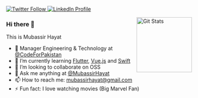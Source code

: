 <p>
  <a href="https://twitter.com/MubassirHayat">
    <img alt="Twitter Follow" src="https://img.shields.io/badge/Twitter-1DA1F2?style=for-the-badge&logo=twitter&logoColor=white">
  </a>
  
  <a href="https://www.linkedin.com/in/mubassirhayat/">
    <img alt="LinkedIn Profile" src="https://img.shields.io/badge/LinkedIn-0077B5?style=for-the-badge&logo=linkedin&logoColor=white">
  </a>
</p>

<a href="https://github.com/mubassirhayat"><img alt="Git Stats" src="https://github-readme-stats.vercel.app/api?username=mubassirhayat&show_icons=true&theme=dark" align="right" height="150" /></a>

### Hi there 👋

This is Mubassir Hayat

- 🔭 Manager Engineering & Technology at [@CodeForPakistan](https://github.com/codeforpakistan)
- 🌱 I’m currently learning [Flutter](https://flutter.dev/), [Vue.js](https://vuejs.org/) and [Swift](https://swiftuidocs.com/)
- 👯 I’m looking to collaborate on OSS
- 💬 Ask me anything at [@MubassirHayat](https://twitter.com/MubassirHayat)
- 📫 How to reach me: [mubassirhayat@gmail.com](mailto:mubassirhayat@gmail.com)
- ⚡ Fun fact: I love watching movies (Big Marvel Fan)
